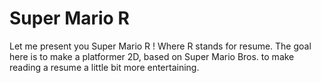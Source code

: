 # Super Mario R
Let me present you Super Mario R ! Where R stands for resume.
The goal here is to make a platformer 2D, based on Super Mario Bros. to make reading a resume a little bit more entertaining.

